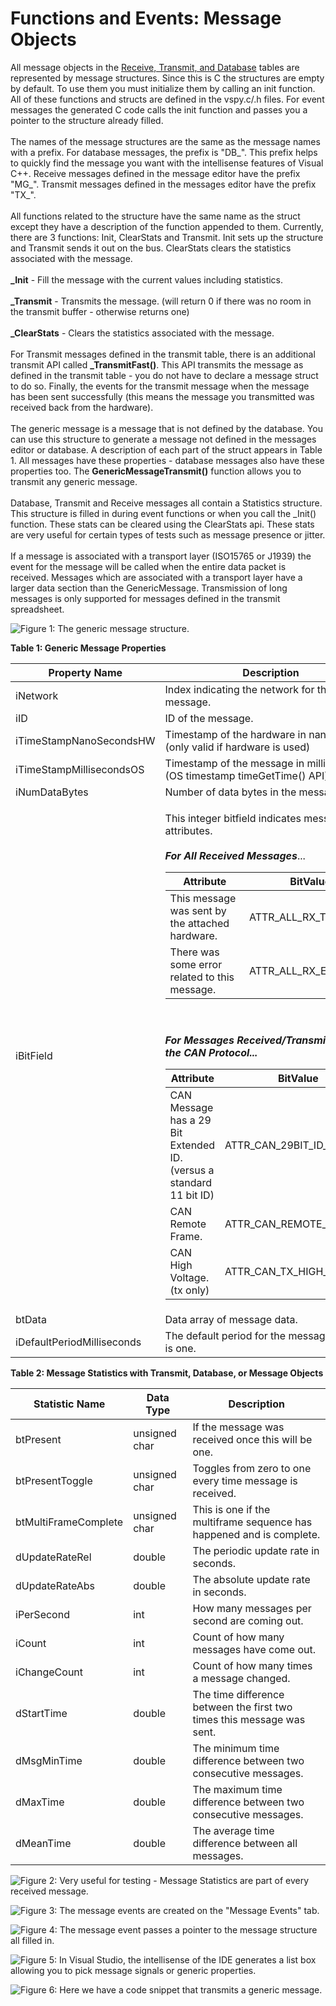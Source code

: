 # Functions and Events: Message Objects

All message objects in the [Receive, Transmit, and Database](../../../main-menu-spy-networks/message-editor/messages-editor-receive-transmit-and-database-tables.md) tables are represented by message structures. Since this is C the structures are empty by default. To use them you must initialize them by calling an init function. All of these functions and structs are defined in the vspy.c/.h files. For event messages the generated C code calls the init function and passes you a pointer to the structure already filled.\
\
The names of the message structures are the same as the message names with a prefix. For database messages, the prefix is "DB\_". This prefix helps to quickly find the message you want with the intellisense features of Visual C++. Receive messages defined in the message editor have the prefix "MG\_". Transmit messages defined in the messages editor have the prefix "TX\_".\
\
All functions related to the structure have the same name as the struct except they have a description of the function appended to them. Currently, there are 3 functions: Init, ClearStats and Transmit. Init sets up the structure and Transmit sends it out on the bus. ClearStats clears the statistics associated with the message.\
\
**\_Init** - Fill the message with the current values including statistics.\
\
**\_Transmit** - Transmits the message. (will return 0 if there was no room in the transmit buffer - otherwise returns one)\
\
**\_ClearStats** - Clears the statistics associated with the message.\
\
For Transmit messages defined in the transmit table, there is an additional transmit API called **\_TransmitFast()**. This API transmits the message as defined in the transmit table - you do not have to declare a message struct to do so. Finally, the events for the transmit message when the message has been sent successfully (this means the message you transmitted was received back from the hardware).\
\
The generic message is a message that is not defined by the database. You can use this structure to generate a message not defined in the messages editor or database. A description of each part of the struct appears in Table 1. All messages have these properties - database messages also have these properties too. The **GenericMessageTransmit()** function allows you to transmit any generic message.\
\
Database, Transmit and Receive messages all contain a Statistics structure. This structure is filled in during event functions or when you call the \_Init() function. These stats can be cleared using the ClearStats api. These stats are very useful for certain types of tests such as message presence or jitter.\
\
If a message is associated with a transport layer (ISO15765 or J1939) the event for the message will be called when the entire data packet is received. Messages which are associated with a transport layer have a larger data section than the GenericMessage. Transmission of long messages is only supported for messages defined in the transmit spreadsheet.

![Figure 1: The generic message structure.](../../../../.gitbook/assets/generic\_message.gif)

**Table 1: Generic Message Properties**

<table><thead><tr><th width="150">Property Name</th><th>Description</th></tr></thead><tbody><tr><td>iNetwork</td><td>Index indicating the network for the message.</td></tr><tr><td>iID</td><td>ID of the message.</td></tr><tr><td>iTimeStampNanoSecondsHW</td><td>Timestamp of the hardware in nanoseconds.<br>(only valid if hardware is used)</td></tr><tr><td>iTimeStampMillisecondsOS</td><td>Timestamp of the message in milliseconds.<br>(OS timestamp timeGetTime() API)</td></tr><tr><td>iNumDataBytes</td><td>Number of data bytes in the message. (DLC)</td></tr><tr><td>iBitField</td><td><p>This integer bitfield indicates message attributes.<br><br><em><strong>For All Received Messages</strong></em>...</p><table><thead><tr><th>Attribute</th><th>BitValue</th></tr></thead><tbody><tr><td>This message was sent by the attached hardware.</td><td>ATTR_ALL_RX_TRANSMIT</td></tr><tr><td>There was some error related to this message.</td><td>ATTR_ALL_RX_ERROR</td></tr></tbody></table><p><br><br><em><strong>For Messages Received/Transmitted with the CAN Protocol...</strong></em></p><table><thead><tr><th>Attribute</th><th>BitValue</th></tr></thead><tbody><tr><td>CAN Message has a 29 Bit Extended ID. (versus a standard 11 bit ID)</td><td>ATTR_CAN_29BIT_ID_FRAME</td></tr><tr><td>CAN Remote Frame.</td><td>ATTR_CAN_REMOTE_FRAME</td></tr><tr><td>CAN High Voltage. (tx only)</td><td>ATTR_CAN_TX_HIGH_VOLTAGE</td></tr></tbody></table></td></tr><tr><td>btData</td><td>Data array of message data.</td></tr><tr><td>iDefaultPeriodMilliseconds</td><td>The default period for the message if there is one.</td></tr></tbody></table>

**Table 2: Message Statistics with Transmit, Database, or Message Objects**

| Statistic Name       | Data Type     | Description                                                            |
| -------------------- | ------------- | ---------------------------------------------------------------------- |
| btPresent            | unsigned char | If the message was received once this will be one.                     |
| btPresentToggle      | unsigned char | Toggles from zero to one every time message is received.               |
| btMultiFrameComplete | unsigned char | This is one if the multiframe sequence has happened and is complete.   |
| dUpdateRateRel       | double        | The periodic update rate in seconds.                                   |
| dUpdateRateAbs       | double        | The absolute update rate in seconds.                                   |
| iPerSecond           | int           | How many messages per second are coming out.                           |
| iCount               | int           | Count of how many messages have come out.                              |
| iChangeCount         | int           | Count of how many times a message changed.                             |
| dStartTime           | double        | The time difference between the first two times this message was sent. |
| dMsgMinTime          | double        | The minimum time difference between two consecutive messages.          |
| dMaxTime             | double        | The maximum time difference between two consecutive messages.          |
| dMeanTime            | double        | The average time difference between all messages.                      |

![Figure 2: Very useful for testing - Message Statistics are part of every received message.](../../../../.gitbook/assets/msg\_stats.png)

![Figure 3: The message events are created on the "Message Events" tab.](../../../../.gitbook/assets/message\_event.gif)

![Figure 4: The message event passes a pointer to the message structure all filled in.](../../../../.gitbook/assets/message\_event\_code.gif)

![Figure 5: In Visual Studio, the intellisense of the IDE generates a list box allowing you to pick message signals or generic properties.](../../../../.gitbook/assets/message\_event\_visualc.gif)

![Figure 6: Here we have a code snippet that transmits a generic message.](../../../../.gitbook/assets/generic\_message\_tx.gif)
